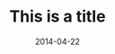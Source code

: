 ---
layout: post
title: "This is a title"
link:
image: kamar-panel.jpg
pdf:
caption: Hospitality Investment World; Indonesia
date: 2014-04-22
---